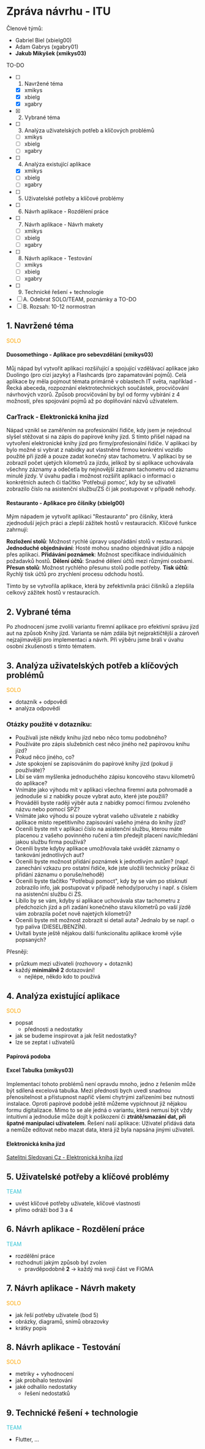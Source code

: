 # Zpráva návrhu - ITU 

Členové týmů:
- Gabriel Biel (xbielg00)
- Adam Gabrys (xgabry01)
- **Jakub Mikyšek (xmikys03)**

TO-DO
- [ ] 1. Navržené téma
    - [x] xmikys
    - [X] xbielg
    - [x] xgabry
- [x] 2. Vybrané téma
- [ ] 3. Analýza uživatelských potřeb a klíčových problémů
    - [ ] xmikys
    - [ ] xbielg
    - [ ] xgabry
- [ ] 4. Analýza existující aplikace
    - [x] xmikys
    - [ ] xbielg
    - [ ] xgabry
- [ ] 5. Uživatelské potřeby a klíčové problémy
- [ ] 6. Návrh aplikace - Rozdělení práce
- [ ] 7. Návrh aplikace - Návrh makety
    - [ ] xmikys
    - [ ] xbielg
    - [ ] xgabry
- [ ] 8. Návrh aplikace - Testování
    - [ ] xmikys
    - [ ] xbielg
    - [ ] xgabry
- [ ] 9. Technické řešení + technologie
- [ ] A. Odebrat SOLO/TEAM, poznámky a TO-DO
- [ ] B. Rozsah: 10-12 normostran

## 1. Navržené téma
 
<span style="color:orange">SOLO</span>

#### Duosomethingo - Aplikace pro sebevzdělání (xmikys03)
Můj nápad byl vytvořit aplikaci rozšiřující a spojující vzdělávací aplikace jako Duolingo (pro cizí jazyky) a Flashcards (pro zapamatování pojmů). Celá aplikace by měla pojmout témata primárně v oblastech IT světa, například - Řecká abeceda, rozpoznání elektrotechnických součástek, procvičování návrhových vzorů. Způsob procvičování by byl od formy vybírání z 4 možností, přes spojování pojmů až po doplňování názvů uživatelem. 

### CarTrack - Elektronická kniha jízd
Nápad vznikl se zaměřením na profesionální řidiče, kdy jsem je nejednoul slyšel stěžovat si na zápis do papírové knihy jízd. S tímto přišel nápad na vytvoření elektronické knihy jízd pro firmy/profesionální řidiče. V aplikaci by bylo možné si vybrat z nabídky aut vlastněné firmou konkrétní vozidlo použité při jízdě a pouze zadat konečný stav tachometru. V aplikaci by se zobrazil počet ujetých kilometrů za jízdu, jelikož by si aplikace uchovávala všechny záznamy a odečetla by nejnovější záznam tachometru od záznamu minulé jízdy. V úvahu padla i možnost rozšířit aplikaci o informaci o konkrétních autech či tlačítko 'Potřebuji pomoc', kdy by se uživateli zobrazilo číslo na asistenční službu/ZS či jak postupovat v případě nehody. 

#### Restauranto - Aplikace pro číšníky (xbielg00)
Mým nápadem je vytvořit aplikaci "Restauranto" pro číšníky, která zjednoduší jejich práci a zlepší zážitek hostů v restauracích. Klíčové funkce zahrnují:

**Rozložení stolů**: Možnost rychlé úpravy uspořádání stolů v restauraci.
**Jednoduché objednávání**: Hosté mohou snadno objednávat jídlo a nápoje přes aplikaci.
**Přidávání poznámek**: Možnost specifikace individuálních požadavků hostů.
**Dělení účtů**: Snadné dělení účtů mezi různými osobami.
**Přesun stolů**: Možnost rychlého přesunu stolů podle potřeby.
**Tisk účtů**: Rychlý tisk účtů pro zrychlení procesu odchodu hostů.

Tímto by se vytvořila aplikace, která by zefektivnila práci číšníků a zlepšila celkový zážitek hostů v restauracích.


## 2. Vybrané téma

Po zhodnocení jsme zvolili variantu firemní aplikace pro efektivní správu jízd aut na způsob Knihy jízd. Varianta se nám zdála být nejpraktičtější a zároveň nejzajímavější pro implementaci a návrh. Při výběru jsme brali v úvahu osobní zkušenosti s tímto tématem.

## 3. Analýza uživatelských potřeb a klíčových problémů
 
<span style="color:orange">SOLO</span>

- dotazník + odpovědi
- analýza odpovědí

### Otázky použité v dotazníku:
- Používali jste někdy knihu jízd nebo něco tomu podobného?
- Používáte pro zápis služebních cest něco jiného než papírovou knihu jízd?
- Pokud něco jiného, co?
- Jste spokojení se zapisováním do papírové knihy jízd (pokud ji používáte)?
- Líbí se vám myšlenka jednoduchého zápisu koncového stavu kilometrů do aplikace?
- Vnímáte jako výhodu mít v aplikaci všechna firemní auta pohromadě a jednoduše si z nabídky pouze vybrat auto, které jste použili?
- Prováděli byste raději výběr auta z nabídky pomocí firmou zvoleného názvu nebo pomocí SPZ?
- Vnímáte jako výhodu si pouze vybrat vašeho uživatele z nabídky aplikace místo repetitivního zapisování vašeho jména do knihy jízd?
- Ocenili byste mít v aplikaci číslo na asistenční službu, kterou máte placenou z vašeho povinného ručení a tím předejít placení navíc/hledání jakou službu firma používá?
- Ocenili byste kdyby aplikace umožňovala také uvádět záznamy o tankování jednotlivých aut?
- Ocenili byste možnost přidání poznámek k jednotlivým autům? (např. zanechání vzkazu pro ostatní řidiče, kde jste uložili technický průkaz či přidání záznamu o poruše/nehodě)
- Ocenili byste tlačítko "Potřebuji pomoct", kdy by se vám po stisknutí zobrazilo info, jak postupovat v případě nehody/poruchy i např. s číslem na asistenční službu či ZS.
- Líbilo by se vám, kdyby si aplikace uchovávala stav tachometru z předchozích jízd a při zadání konečného stavu kilometrů po vaší jízdě vám zobrazila počet nově najetých kilometrů?
- Ocenili byste mít možnost zobrazit si detail auta? Jednalo by se např. o typ paliva (DIESEL/BENZÍN).
- Uvítali byste ještě nějakou další funkcionalitu aplikace kromě výše popsaných?  

Přesněji:
- průzkum mezi uživateli (rozhovory + dotazník)
- každý **minimálně 2** dotazování!
    - nejlépe, někdo kdo to používá

## 4. Analýza existující aplikace

<span style="color:orange">SOLO</span>

- popsat
    - přednosti a nedostatky
- jak se budeme inspirovat a jak řešit nedostatky?
- lze se zeptat i uživatelů

#### Papírová podoba

#### Excel Tabulka (xmikys03)
Implementací tohoto problémů není opravdu mnoho, jedno z řešením může být sdílená excelová tabulka.
Mezi přednosti bych uvedl snadnou přenositelnost a přístupnost napříč všemi chytrými zařízeními bez nutnosti instalace. Oproti papírové podobě ještě můžeme vypíchnout již nějakou formu digitalizace.
Mimo to se ale jedná o variantu, která nemusí být vždy intuitivní a jednoduše může dojít k poškození či **ztrátě/smazání dat, při špatné manipulaci uživatelem**.
Řešení naší aplikace: Uživatel přidává data a nemůže editovat nebo mazat data, která již byla napsána jinými uživateli. 

#### Elektronická kniha jízd
 [Satelitni Sledovani Cz - Elektronická kniha jízd](https://satelitnisledovani.cz/funkce/elektronicka-kniha-jizd?gad=1&gclid=CjwKCAjwp8OpBhAFEiwAG7NaEtv_5M5m_w0kIFcoJ2FhajByzBRqAQhAaMwz79j_jqRGMVX71QCXCRoCLtIQAvD_BwE)

## 5. Uživatelské potřeby a klíčové problémy
 
<span style="color: #31c3d4">TEAM</span>

- uvést klíčové potřeby uživatele, klíčové vlastnosti
- přímo odráží bod 3 a 4

## 6. Návrh aplikace - Rozdělení práce
 
<span style="color: #31c3d4">TEAM</span>

- rozdělění práce
- rozhodnutí jakým způsob byl zvolen
    - pravděpodobně **2** -> každý má svoji část ve FIGMA

## 7. Návrh aplikace - Návrh makety
 
<span style="color:orange">SOLO</span>

- jak řeší potřeby uživatele (bod 5)
- obrázky, diagramů, snímů obrazovky
- krátky popis

## 8. Návrh aplikace - Testování

<span style="color:orange">SOLO</span>

- metriky + vyhodnocení
- jak probíhalo testování
- jaké odhalilo nedostatky
    - řešení nedostatků

## 9. Technické řešení + technologie
 
<span style="color: #31c3d4">TEAM</span>

- Flutter, ...
